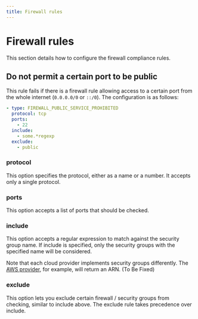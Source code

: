 ```yaml
---
title: Firewall rules
---
```


# Firewall rules

This section details how to configure the firewall compliance rules.

## Do not permit a certain port to be public

This rule fails if there is a firewall rule allowing access to a certain port from the whole internet (`0.0.0.0/0` or
`::/0`). The configuration is as follows:

```yaml
- type: FIREWALL_PUBLIC_SERVICE_PROHIBITED
  protocol: tcp
  ports:
    - 22
  include:
    - some.*regexp
  exclude:
    - public
```

### protocol

This option specifies the protocol, either as a name or a number. It accepts only a single protocol.

### ports

This option accepts a list of ports that should be checked.

### include

This option accepts a regular expression to match against the security group name. If include is specified, only
the security groups with the specified name will be considered.

Note that each cloud provider implements security groups differently. The [AWS provider](../clouds/aws.md), for example,
will return an ARN. (To Be Fixed)

### exclude

This option lets you exclude certain firewall / security groups from checking, similar to include above. The
exclude rule takes precedence over include.
